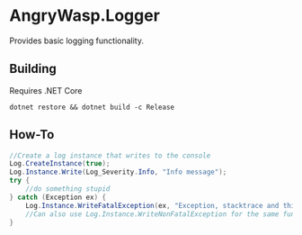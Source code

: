 # AngryWasp.Logger

Provides basic logging functionality.

## Building

Requires .NET Core

`dotnet restore && dotnet build -c Release`

## How-To

``` cs
//Create a log instance that writes to the console
Log.CreateInstance(true);
Log.Instance.Write(Log_Severity.Info, "Info message");
try {
    //do something stupid
} catch (Exception ex) {
    Log.Instance.WriteFatalException(ex, "Exception, stacktrace and this message will be written to the log and the program closed");
    //Can also use Log.Instance.WriteNonFatalException for the same functionality, but without quitting
}
```